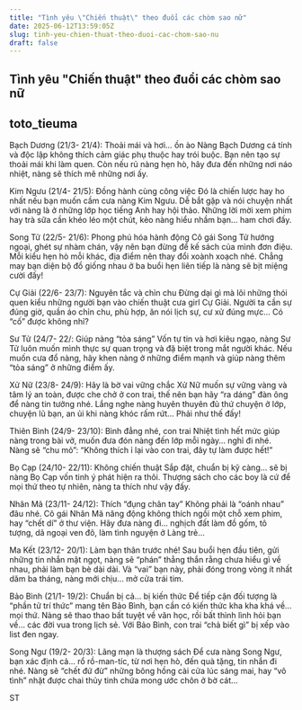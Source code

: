```yaml
---
title: "Tình yêu \"Chiến thuật\" theo đuổi các chòm sao nữ"
date: 2025-06-12T13:59:05Z
slug: tinh-yeu-chien-thuat-theo-duoi-cac-chom-sao-nu
draft: false
---
```


## Tình yêu "Chiến thuật" theo đuổi các chòm sao nữ

## toto_tieuma

Bạch Dương (21/3- 21/4): Thoải mái và hơi… ồn ào
Nàng Bạch Dương cá tính và độc lập không thích cảm giác phụ thuộc hay trói buộc. Bạn nên tạo sự thoải mái khi làm quen. Còn nếu rủ nàng hẹn hò, hãy đưa đến những nơi náo nhiệt, nàng sẽ thích mê những nơi ấy.

Kim Ngưu (21/4- 21/5): Đồng hành cùng công việc
Đó là chiến lược hay ho nhất nếu bạn muốn cầm cưa nàng Kim Ngưu. Dễ bắt gặp và nói chuyện nhất với nàng là ở những lớp học tiếng Anh hay hội thảo. Những lời mời xem phim hay trà sữa cần khéo léo một chút, kẻo nàng hiểu nhầm bạn… ham chơi đấy.

Song Tử (22/5- 21/6): Phong phú hóa hành động
Cô gái Song Tử hướng ngoại, ghét sự nhàm chán, vậy nên bạn đừng để kế sách của mình đơn điệu. Mỗi kiểu hẹn hò mỗi khác, địa điểm nên thay đổi xoành xoạch nhé. Chẳng may bạn diện bộ đồ giống nhau ở ba buổi hẹn liên tiếp là nàng sẽ bịt miệng cười đấy!

Cự Giải (22/6- 23/7): Nguyên tắc và chỉn chu
Đừng dại gì mà lôi những thói quen kiểu những người bạn vào chiến thuật cưa girl Cự Giải. Người ta cần sự đúng giờ, quần áo chỉn chu, phù hợp, ăn nói lịch sự, cư xử đúng mực… Có “cố” được không nhỉ?

Sư Tử (24/7- 22/: Giúp nàng “tỏa sáng”
Vốn tự tin và hơi kiêu ngạo, nàng Sư Tử luôn muốn mình thực sự quan trọng và đặ biệt trong mắt người khác. Nếu muốn cưa đổ nàng, hãy khen nàng ở những điểm mạnh và giúp nàng thêm “tỏa sáng” ở những điểm ấy.

Xử Nữ (23/8- 24/9): Hãy là bờ vai vững chắc
Xử Nữ muốn sự vững vàng và tâm lý an toàn, được che chở ở con trai, thế nên bạn hãy “ra dáng” đàn ông để nàng tin tưởng nhé. Lắng nghe nàng huyên thuyên đủ thứ chuyện ở lớp, chuyện lũ bạn, an ủi khi nàng khóc rấm rứt… Phải như thế đấy!

Thiên Bình (24/9- 23/10): Bình đẳng nhé, con trai
Nhiệt tình hết mức giúp nàng trong bài vở, muốn đưa đón nàng đến lớp mỗi ngày… nghỉ đi nhé. Nàng sẽ “chu mỏ”: “Không thích ỉ lại vào con trai, đây tự làm được hết!”

Bọ Cạp (24/10- 22/11): Không chiến thuật
Sắp đặt, chuẩn bị kỹ càng… sẽ bị nàng Bọ Cạp vốn tinh ý phát hiện ra thôi. Thượng sách cho các boy là cứ để mọi thứ theo tự nhiên, nàng ta thích như vậy đấy.

Nhân Mã (23/11- 24/12): Thích “đụng chân tay”
Không phải là “oánh nhau” đâu nhé. Cô gái Nhân Mã năng động không thích ngồi một chỗ xem phim, hay “chết dí” ở thư viện. Hãy đưa nàng đi… nghịch đất làm đồ gốm, tô tượng, dã ngoại ven đô, làm tình nguyện ở Làng trẻ…

Ma Kết (23/12- 20/1): Làm bạn thân trước nhé!
Sau buổi hẹn đầu tiên, gửi những tin nhắn mật ngọt, nàng sẽ “phán” thẳng thắn rằng chưa hiểu gì về nhau, phải làm bạn bè dài dài. Và “vai” bạn này, phải đóng trong vòng ít nhất dăm ba tháng, nàng mới chịu… mở cửa trái tim.

Bảo Bình (21/1- 19/2): Chuẩn bị cả… bị kiến thức
Để tiếp cận đối tượng là “phần tử trí thức” mang tên Bảo Bình, bạn cần có kiến thức kha kha khá về… mọi thứ. Nàng sẽ thao thao bất tuyệt về văn học, rồi bất thình lình hỏi bạn về… các đời vua trong lịch sẻ. Với Bảo Bình, con trai “chả biết gì” bị xếp vào list đen ngay.

Song Ngư (19/2- 20/3): Lãng mạn là thượng sách
Để cưa nàng Song Ngư, bạn xác định cả… rổ rồ-man-tíc, từ nơi hẹn hò, đến quà tặng, tin nhắn đi nhé. Nàng sẽ “chết đứ đừ” những bông hồng cài cửa lúc sáng mai, hay “vô tình” nhặt được chai thủy tinh chứa mong ước chôn ở bờ cát… 
 
ST